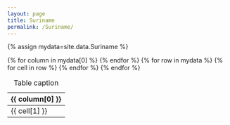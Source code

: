 ```yaml
---
layout: page
title: Suriname
permalink: /Suriname/
---
```


{% assign mydata=site.data.Suriname %}

<table id="surinamedata">
    <caption>Table caption</caption>
    <thead>
    {% for column in mydata[0] %}
        <th>{{ column[0] }}</th>
    {% endfor %}
    </thead>
    <tbody>
    {% for row in mydata %}
        <tr>
        {% for cell in row %}
            <td>{{ cell[1] }}</td>
        {% endfor %}
        </tr>
    {% endfor %}
    </tbody>
</table>

<script>
    var table = new Tabulator("#surinamedata", {});
</script>